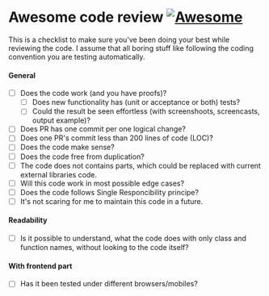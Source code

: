 # Awesome code review [![Awesome](https://cdn.rawgit.com/sindresorhus/awesome/d7305f38d29fed78fa85652e3a63e154dd8e8829/media/badge.svg)](https://github.com/sindresorhus/awesome)

This is a checklist to make sure you've been doing your best while reviewing the code. I assume that all boring stuff like following the coding convention you are testing automatically.

#### General 

- [ ] Does the code work (and you have proofs)?
    - [ ] Does new functionality has (unit or acceptance or both) tests?
    - [ ] Could the result be seen effortless (with screenshoots, screencasts, output example)?
- [ ] Does PR has one commit per one logical change?
- [ ] Does one PR's commit less than 200 lines of code (LOC)?
- [ ] Does the code make sense?
- [ ] Does the code free from duplication?
- [ ] The code does not contains parts, which could be replaced with current external libraries code.
- [ ] Will this code work in most possible edge cases?
- [ ] Does the code follows Single Responcibility principe?
- [ ] It's not scaring for me to maintain this code in a future.

#### Readability

- [ ] Is it possible to understand, what the code does with only class and function names, without looking to the code itself?

#### With frontend part

- [ ] Has it been tested under different browsers/mobiles?
